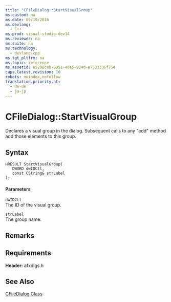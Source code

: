 ```yaml
---
title: "CFileDialog::StartVisualGroup"
ms.custom: na
ms.date: 09/19/2016
ms.devlang: 
  - C++
ms.prod: visual-studio-dev14
ms.reviewer: na
ms.suite: na
ms.technology: 
  - devlang-cpp
ms.tgt_pltfrm: na
ms.topic: reference
ms.assetid: e5298c0b-0951-4de5-924d-e7533336f754
caps.latest.revision: 10
robots: noindex,nofollow
translation.priority.ht: 
  - de-de
  - ja-jp
---
```

# CFileDialog::StartVisualGroup
Declares a visual group in the dialog. Subsequent calls to any "add" method add those elements to this group.  
  
## Syntax  
  
```  
HRESULT StartVisualGroup(  
   DWORD dwIDCtl,  
   const CString& strLabel  
);  
```  
  
#### Parameters  
 `dwIDCtl`  
 The ID of the visual group.  
  
 `strLabel`  
 The group name.  
  
## Remarks  
  
## Requirements  
 **Header:** afxdlgs.h  
  
## See Also  
 [CFileDialog Class](../vs140/CFileDialog-Class.md)